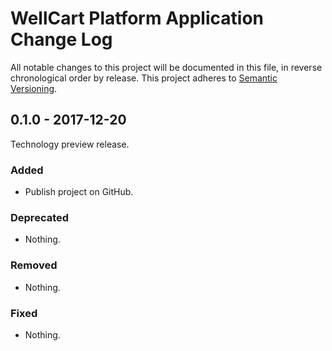 WellCart Platform Application Change Log
============================

All notable changes to this project will be documented in this file, in reverse chronological order by release.
This project adheres to [Semantic Versioning](http://semver.org/).

## 0.1.0 - 2017-12-20

Technology preview release.

### Added

- Publish project on GitHub.

### Deprecated

- Nothing.

### Removed

- Nothing.

### Fixed

- Nothing.
